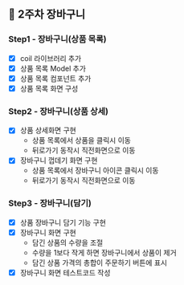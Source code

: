 ## 🚀 2주차 장바구니
### Step1 - 장바구니(상품 목록)
- [x] coil 라이브러리 추가
- [x] 상품 목록 Model 추가 
- [x] 상품 목록 컴포넌트 추가 
- [x] 상품 목록 화면 구성

### Step2 - 장바구니(상품 상세)

- [x] 상품 상세화면 구현
  - 상품 목록에서 상품을 클릭시 이동
  - 뒤로가기 동작시 직전화면으로 이동
- [x] 장바구니 껍데기 화면 구현
  - 상품 목록에서 장바구니 아이콘 클릭시 이동
  - 뒤로가기 동작시 직전화면으로 이동

### Step3 - 장바구니(담기)

- [x] 상품 장바구니 담기 기능 구현
- [x] 장바구니 화면 구현
  - 담긴 상품의 수량을 조절
  - 수량을 1보다 작게 하면 장바구니에서 상품이 제거
  - 담긴 상품 가격의 총합이 주문하기 버튼에 표시
- [x] 장바구니 화면 테스트코드 작성
